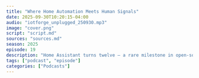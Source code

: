 ```yaml
---
title: "Where Home Automation Meets Human Signals"
date: 2025-09-30T10:20:15-04:00
audio: "iotforge_unplugged_250930.mp3"
image: "cover.png"
script: "script.md"
sources: "sources.md"
season: 2025
episode: 19
description: "Home Assistant turns twelve — a rare milestone in open-source longevity and a reminder that good architecture ages well. Then: a humanoid robot that quietly calls China every five minutes. MIT and Toyota craft physics-aware virtual worlds for robot training. And UC Santa Cruz turns WiFi into a heartbeat sensor. From homes that think to networks that feel — it’s the edge where automation starts sensing us back."
tags: ["podcast", "episode"]
categories: ["Podcasts"]
---
```

